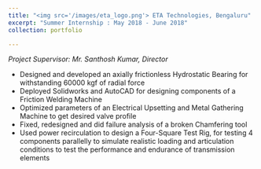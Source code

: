 ```yaml
---
title: "<img src='/images/eta_logo.png'> ETA Technologies, Bengaluru"
excerpt: "Summer Internship : May 2018 - June 2018"
collection: portfolio

---
```

*Project Supervisor: Mr. Santhosh Kumar, Director*  
*	Designed and developed an axially frictionless Hydrostatic Bearing for withstanding 60000 kgf of radial force
*	Deployed Solidworks and AutoCAD for designing components of a Friction Welding Machine 
*	Optimized parameters of an Electrical Upsetting and Metal Gathering Machine to get desired valve profile
*	Fixed, redesigned and did failure analysis of a broken Chamfering tool
*	Used power recirculation to design a Four-Square Test Rig, for testing 4 components parallelly to simulate realistic loading and articulation conditions to test the performance and endurance of transmission elements


